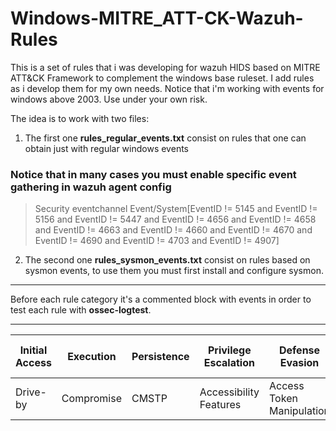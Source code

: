 # Windows-MITRE_ATT-CK-Wazuh-Rules

This is a set of rules that i was developing for wazuh HIDS based on MITRE ATT&CK Framework to complement the windows base ruleset.
I add rules as i develop them for my own needs. Notice that i'm working with events for windows above 2003.
Use under your own risk.


The idea is to work with two files:

1. The first one **rules_regular_events.txt** consist on rules that one can obtain just with regular windows events 

### Notice that in many cases you must enable specific event gathering in wazuh agent config
>  <localfile>
>    <location>Security</location>
>    <log_format>eventchannel</log_format>
>    <query>Event/System[EventID != 5145 and EventID != 5156 and EventID != 5447 and
>      EventID != 4656 and EventID != 4658 and EventID != 4663 and EventID != 4660 and
>      EventID != 4670 and EventID != 4690 and EventID != 4703 and EventID != 4907]</query>
>  </localfile>


2. The second one **rules_sysmon_events.txt** consist on rules based on sysmon events, to use them you must first install and configure sysmon.


--------------------

Before each rule category it's a commented block with events in order to test each rule with **ossec-logtest**.

---------------------


Initial Access |	Execution |	Persistence |	Privilege Escalation |	Defense Evasion |	Credential Access |	Discovery |	Lateral Movement |	Collection |	Command and Control |	Exfiltration |	Impact
---- |	---- |	---- |	---- |	---- |	---- |	---- |	---- |	---- |	---- |	---- |	----
Drive-by | Compromise |	CMSTP |	Accessibility Features |	Access Token Manipulation |	Access Token Manipulation |	Account Manipulation |	Account Discovery |	Application Deployment Software |	Audio Capture |	Commonly Used Port |	Automated Exfiltration |	Account Access Removal
